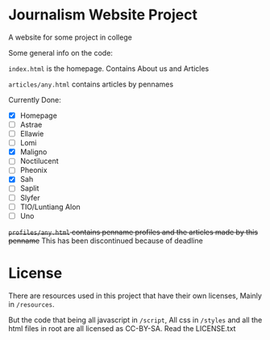# Journalism Website Project
A website for some project in college

Some general info on the code:

`index.html` is the homepage. Contains About us and Articles

`articles/any.html` contains articles by pennames

Currently Done:
- [x] Homepage 
- [ ] Astrae
- [ ] Ellawie
- [ ] Lomi
- [x] Maligno
- [ ] Noctilucent
- [ ] Pheonix
- [x] Sah
- [ ] Saplit
- [ ] Slyfer
- [ ] TIO/Luntiang Alon
- [ ] Uno

~~`profiles/any.html` contains penname profiles and the articles made by this penname~~ This has been discontinued because of deadline

# License
There are resources used in this project that have their own licenses, Mainly in `/resources`.

But the code that being all javascript in `/script`, All css in `/styles` and all the html files in root are all licensed as CC-BY-SA. Read the LICENSE.txt